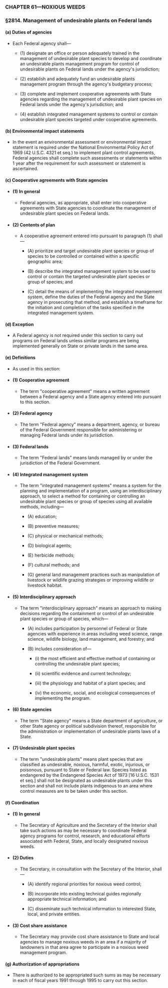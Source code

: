 ### **CHAPTER 61—NOXIOUS WEEDS**

### §2814. Management of undesirable plants on Federal lands
#### (a) Duties of agencies
* Each Federal agency shall—

  * (1) designate an office or person adequately trained in the management of undesirable plant species to develop and coordinate an undesirable plants management program for control of undesirable plants on Federal lands under the agency's jurisdiction;

  * (2) establish and adequately fund an undesirable plants management program through the agency's budgetary process;

  * (3) complete and implement cooperative agreements with State agencies regarding the management of undesirable plant species on Federal lands under the agency's jurisdiction; and

  * (4) establish integrated management systems to control or contain undesirable plant species targeted under cooperative agreements.

#### (b) Environmental impact statements
* In the event an environmental assessment or environmental impact statement is required under the National Environmental Policy Act of 1969 (42 U.S.C. 4321 et seq.) to implement plant control agreements, Federal agencies shall complete such assessments or statements within 1 year after the requirement for such assessment or statement is ascertained.

#### (c) Cooperative agreements with State agencies
* #### (1) In general
  * Federal agencies, as appropriate, shall enter into cooperative agreements with State agencies to coordinate the management of undesirable plant species on Federal lands.

* #### (2) Contents of plan
  * A cooperative agreement entered into pursuant to paragraph (1) shall—

    * (A) prioritize and target undesirable plant species or group of species to be controlled or contained within a specific geographic area;

    * (B) describe the integrated management system to be used to control or contain the targeted undesirable plant species or group of species; and

    * (C) detail the means of implementing the integrated management system, define the duties of the Federal agency and the State agency in prosecuting that method, and establish a timeframe for the initiation and completion of the tasks specified in the integrated management system.

#### (d) Exception
* A Federal agency is not required under this section to carry out programs on Federal lands unless similar programs are being implemented generally on State or private lands in the same area.

#### (e) Definitions
* As used in this section:

* #### (1) Cooperative agreement
  * The term "cooperative agreement" means a written agreement between a Federal agency and a State agency entered into pursuant to this section.

* #### (2) Federal agency
  * The term "Federal agency" means a department, agency, or bureau of the Federal Government responsible for administering or managing Federal lands under its jurisdiction.

* #### (3) Federal lands
  * The term "Federal lands" means lands managed by or under the jurisdiction of the Federal Government.

* #### (4) Integrated management system
  * The term "integrated management systems" means a system for the planning and implementation of a program, using an interdisciplinary approach, to select a method for containing or controlling an undesirable plant species or group of species using all available methods, including—

    * (A) education;

    * (B) preventive measures;

    * (C) physical or mechanical methods;

    * (D) biological agents;

    * (E) herbicide methods;

    * (F) cultural methods; and

    * (G) general land management practices such as manipulation of livestock or wildlife grazing strategies or improving wildlife or livestock habitat.

* #### (5) Interdisciplinary approach
  * The term "interdisciplinary approach" means an approach to making decisions regarding the containment or control of an undesirable plant species or group of species, which—

    * (A) includes participation by personnel of Federal or State agencies with experience in areas including weed science, range science, wildlife biology, land management, and forestry; and

    * (B) includes consideration of—

      * (i) the most efficient and effective method of containing or controlling the undesirable plant species;

      * (ii) scientific evidence and current technology;

      * (iii) the physiology and habitat of a plant species; and

      * (iv) the economic, social, and ecological consequences of implementing the program.

* #### (6) State agencies
  * The term "State agency" means a State department of agriculture, or other State agency or political subdivision thereof, responsible for the administration or implementation of undesirable plants laws of a State.

* #### (7) Undesirable plant species
  * The term "undesirable plants" means plant species that are classified as undesirable, noxious, harmful, exotic, injurious, or poisonous, pursuant to State or Federal law. Species listed as endangered by the Endangered Species Act of 1973 [16 U.S.C. 1531 et seq.] shall not be designated as undesirable plants under this section and shall not include plants indigenous to an area where control measures are to be taken under this section.

#### (f) Coordination
* #### (1) In general
  * The Secretary of Agriculture and the Secretary of the Interior shall take such actions as may be necessary to coordinate Federal agency programs for control, research, and educational efforts associated with Federal, State, and locally designated noxious weeds.

* #### (2) Duties
  * The Secretary, in consultation with the Secretary of the Interior, shall—

    * (A) identify regional priorities for noxious weed control;

    * (B) incorporate into existing technical guides regionally appropriate technical information; and

    * (C) disseminate such technical information to interested State, local, and private entities.

* #### (3) Cost share assistance
  * The Secretary may provide cost share assistance to State and local agencies to manage noxious weeds in an area if a majority of landowners in that area agree to participate in a noxious weed management program.

#### (g) Authorization of appropriations
* There is authorized to be appropriated such sums as may be necessary in each of fiscal years 1991 through 1995 to carry out this section.